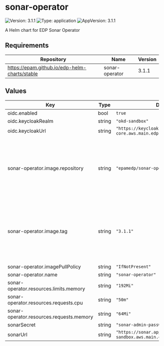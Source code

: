 # sonar-operator

![Version: 3.1.1](https://img.shields.io/badge/Version-3.1.1-informational?style=flat-square) ![Type: application](https://img.shields.io/badge/Type-application-informational?style=flat-square) ![AppVersion: 3.1.1](https://img.shields.io/badge/AppVersion-3.1.1-informational?style=flat-square)

A Helm chart for EDP Sonar Operator

## Requirements

| Repository | Name | Version |
|------------|------|---------|
| https://epam.github.io/edp-helm-charts/stable | sonar-operator | 3.1.1 |

## Values

| Key | Type | Default | Description |
|-----|------|---------|-------------|
| oidc.enabled | bool | `true` |  |
| oidc.keycloakRealm | string | `"okd-sandbox"` |  |
| oidc.keycloakUrl | string | `"https://keycloak.eks-core.aws.main.edp.projects.epam.com"` |  |
| sonar-operator.image.repository | string | `"epamedp/sonar-operator"` | EDP sonar-operator Docker image name. The released image can be found on [Dockerhub](https://hub.docker.com/r/epamedp/sonar-operator) |
| sonar-operator.image.tag | string | `"3.1.1"` | EDP sonar-operator Docker image tag. The released image can be found on [Dockerhub](https://hub.docker.com/r/epamedp/sonar-operator/tags) |
| sonar-operator.imagePullPolicy | string | `"IfNotPresent"` |  |
| sonar-operator.name | string | `"sonar-operator"` |  |
| sonar-operator.resources.limits.memory | string | `"192Mi"` |  |
| sonar-operator.resources.requests.cpu | string | `"50m"` |  |
| sonar-operator.resources.requests.memory | string | `"64Mi"` |  |
| sonarSecret | string | `"sonar-admin-password"` |  |
| sonarUrl | string | `"https://sonar.apps.okd-sandbox.aws.main.edp.projects.epam.com"` |  |

